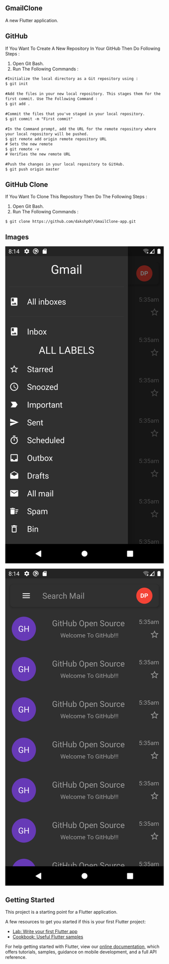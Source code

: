 ## GmailClone

A new Flutter application.

## GitHub 

If You Want To Create A New Repository In Your GitHub Then Do Following Steps :
1) Open Git Bash.
2) Run The Following Commands :
```git
#Initialize the local directory as a Git repository using :
$ git init

#Add the files in your new local repository. This stages them for the first commit. Use The Following Command :
$ git add .

#Commit the files that you've staged in your local repository.
$ git commit -m "First commit"

#In the Command prompt, add the URL for the remote repository where your local repository will be pushed.
$ git remote add origin remote repository URL
# Sets the new remote
$ git remote -v
# Verifies the new remote URL

#Push the changes in your local repository to GitHub.
$ git push origin master
```

## GitHub  Clone

If You Want To Clone This Repository Then Do The Following Steps :
1) Open Git Bash.
2) Run The Following Commands :
```git
$ git clone https://github.com/dakshp07/GmailClone-app.git
```

## Images

![First](images/Screenshot_1593441880.png)

![Drawer](images/Screenshot_1593441894.png)

## Getting Started

This project is a starting point for a Flutter application.

A few resources to get you started if this is your first Flutter project:

- [Lab: Write your first Flutter app](https://flutter.dev/docs/get-started/codelab)
- [Cookbook: Useful Flutter samples](https://flutter.dev/docs/cookbook)

For help getting started with Flutter, view our
[online documentation](https://flutter.dev/docs), which offers tutorials,
samples, guidance on mobile development, and a full API reference.
